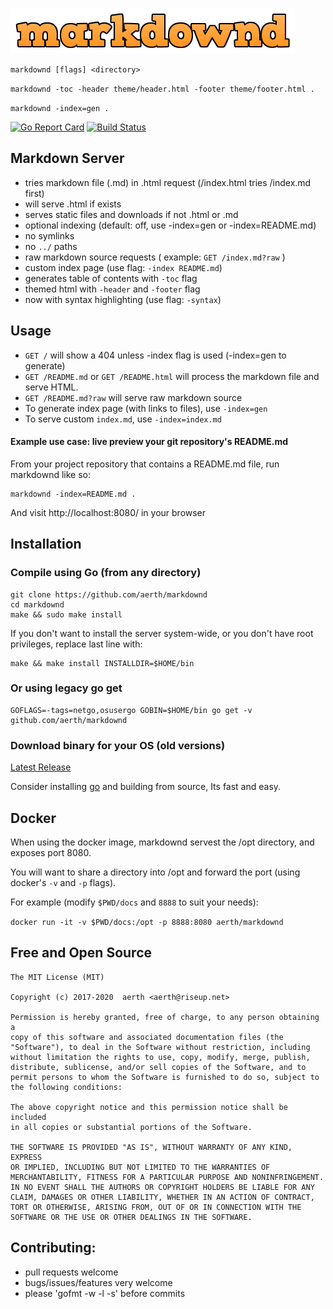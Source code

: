 ![markdownd](https://github.com/aerth/markdownd/blob/master/docs/markdownd.png?raw=true)

`markdownd [flags] <directory>`

`markdownd -toc -header theme/header.html -footer theme/footer.html .`

`markdownd -index=gen .`

[![Go Report Card](https://goreportcard.com/badge/github.com/aerth/markdownd)](https://goreportcard.com/report/github.com/aerth/markdownd) 
[![Build Status](https://travis-ci.org/aerth/markdownd.svg?branch=master)](https://travis-ci.org/aerth/markdownd) 

## Markdown Server

  * tries markdown file (.md) in .html request (/index.html tries /index.md first)
  * will serve .html if exists
  * serves static files and downloads if not .html or .md
  * optional indexing (default: off, use -index=gen or -index=README.md)
  * no symlinks
  * no `../` paths
  * raw markdown source requests ( example: `GET /index.md?raw` )
  * custom index page (use flag: `-index README.md`)
  * generates table of contents with `-toc` flag
  * themed html with `-header` and `-footer` flag
  * now with syntax highlighting (use flag: `-syntax`)

## Usage

  * `GET /` will show a 404 unless -index flag is used (-index=gen to generate)
  * `GET /README.md` or `GET /README.html` will process the markdown file and serve HTML.
  * `GET /README.md?raw` will serve raw markdown source
  * To generate index page (with links to files), use `-index=gen`
  * To serve custom `index.md`, use `-index=index.md`

#### Example use case: live preview your git repository's README.md

From your project repository that contains a README.md file, run markdownd like so:

```
markdownd -index=README.md .
```

And visit http://localhost:8080/ in your browser

## Installation

### Compile using Go (from any directory)

```
git clone https://github.com/aerth/markdownd
cd markdownd
make && sudo make install
```

If you don't want to install the server system-wide, or you don't have root privileges, replace last line with:

```
make && make install INSTALLDIR=$HOME/bin
```

### Or using legacy go get

```
GOFLAGS=-tags=netgo,osusergo GOBIN=$HOME/bin go get -v github.com/aerth/markdownd
```

### Download binary for your OS (old versions)

[Latest Release](https://github.com/aerth/markdownd/releases/latest)

Consider installing [go](https://golang.org/dl) and building from source,
Its fast and easy.

## Docker

When using the docker image, markdownd servest the /opt directory,
and exposes port 8080.

You will want to share a directory into /opt and forward the port
(using docker's `-v` and `-p` flags).

For example (modify `$PWD/docs` and `8888` to suit your needs):

`docker run -it -v $PWD/docs:/opt -p 8888:8080 aerth/markdownd`

## Free and Open Source

	The MIT License (MIT)
	
	Copyright (c) 2017-2020  aerth <aerth@riseup.net>
	
	Permission is hereby granted, free of charge, to any person obtaining a 
	copy of this software and associated documentation files (the 
	"Software"), to deal in the Software without restriction, including 
	without limitation the rights to use, copy, modify, merge, publish, 
	distribute, sublicense, and/or sell copies of the Software, and to 
	permit persons to whom the Software is furnished to do so, subject to 
	the following conditions:
	
	The above copyright notice and this permission notice shall be included 
	in all copies or substantial portions of the Software.
	
	THE SOFTWARE IS PROVIDED "AS IS", WITHOUT WARRANTY OF ANY KIND, EXPRESS 
	OR IMPLIED, INCLUDING BUT NOT LIMITED TO THE WARRANTIES OF 
	MERCHANTABILITY, FITNESS FOR A PARTICULAR PURPOSE AND NONINFRINGEMENT. 
	IN NO EVENT SHALL THE AUTHORS OR COPYRIGHT HOLDERS BE LIABLE FOR ANY 
	CLAIM, DAMAGES OR OTHER LIABILITY, WHETHER IN AN ACTION OF CONTRACT, 
	TORT OR OTHERWISE, ARISING FROM, OUT OF OR IN CONNECTION WITH THE 
	SOFTWARE OR THE USE OR OTHER DEALINGS IN THE SOFTWARE.
	
## Contributing:

  * pull requests welcome
  * bugs/issues/features very welcome
  * please 'gofmt -w -l -s' before commits
